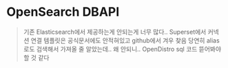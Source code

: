 # OpenSearch DBAPI

> 기존 Elasticsearch에서 제공하는게 안되는게 너무 많다..
> Superset에서 커넥션 연결 템플릿은 공식문서에도 안적혀있고 github에서 겨우 찾음
> 당연히 alias로도 검색해서 가져올 줄 알았는데.. 왜 안되니..
> OpenDistro sql 코드 뜯어봐야할 것 같다
